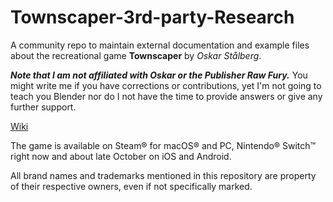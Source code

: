 # Townscaper-3rd-party-Research
A community repo to maintain external documentation and example files about the recreational game **Townscaper** by *Oskar Stålberg*.

***Note that I am not affiliated with Oskar or the Publisher Raw Fury.*** You might write me if you have corrections or contributions, yet I'm not going to teach you Blender nor do I not have the time to provide answers or give any further support. 

[Wiki](https://github.com/DatBlaueHus/Townscaper-3rd-party-Research/wiki)

The game is available on Steam® for macOS® and PC, Nintendo® Switch™ right now and about late October on iOS and Android. 


All brand names and trademarks mentioned in this repository are property of their respective owners, even if not specifically marked.
